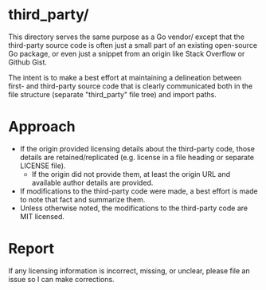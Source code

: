 # third_party/

This directory serves the same purpose as a Go vendor/ except that the third-party source code is often just a small part of an existing open-source Go package, or even just a snippet from an origin like Stack Overflow or Github Gist.

The intent is to make a best effort at maintaining a delineation between first- and third-party source code that is clearly communicated both in the file structure (separate "third_party" file tree) and import paths.

# Approach

- If the origin provided licensing details about the third-party code, those details are retained/replicated (e.g. license in a file heading or separate LICENSE file).
  - If the origin did not provide them, at least the origin URL and available author details are provided.
- If modifications to the third-party code were made, a best effort is made to note that fact and summarize them.
- Unless otherwise noted, the modifications to the third-party code are MIT licensed.

# Report

If any licensing information is incorrect, missing, or unclear, please file an issue so I can make corrections.
